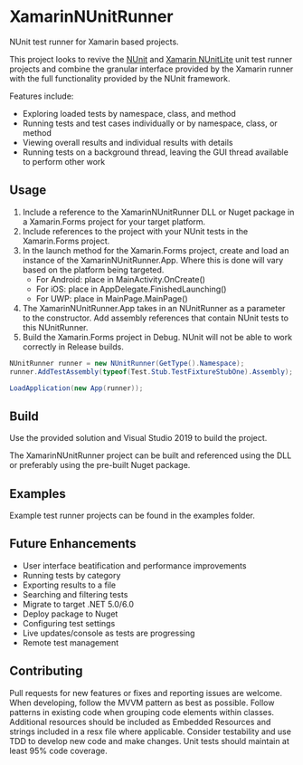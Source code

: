 # XamarinNUnitRunner

NUnit test runner for Xamarin based projects.

This project looks to revive the [NUnit](https://github.com/nunit/nunit.xamarin) and [Xamarin NUnitLite](https://github.com/xamarin) unit test runner projects and combine the granular interface provided by the Xamarin runner with the full functionality provided by the NUnit framework.

Features include:

- Exploring loaded tests by namespace, class, and method
- Running tests and test cases individually or by namespace, class, or method
- Viewing overall results and individual results with details
- Running tests on a background thread, leaving the GUI thread available to perform other work

## Usage

1. Include a reference to the XamarinNUnitRunner DLL or Nuget package in a Xamarin.Forms project for your target platform.
2. Include references to the project with your NUnit tests in the Xamarin.Forms project.
3. In the launch method for the Xamarin.Forms project, create and load an instance of the XamarinNUnitRunner.App. Where this is done will vary based on the platform being targeted.
    - For Android: place in MainActivity.OnCreate()
    - For iOS: place in AppDelegate.FinishedLaunching()
    - For UWP: place in MainPage.MainPage()
4. The XamarinNUnitRunner.App takes in an NUnitRunner as a parameter to the constructor. Add assembly references that contain NUnit tests to this NUnitRunner.
5. Build the Xamarin.Forms project in Debug. NUnit will not be able to work correctly in Release builds.

```csharp
NUnitRunner runner = new NUnitRunner(GetType().Namespace);
runner.AddTestAssembly(typeof(Test.Stub.TestFixtureStubOne).Assembly);

LoadApplication(new App(runner));
```

## Build

Use the provided solution and Visual Studio 2019 to build the project.

The XamarinNUnitRunner project can be built and referenced using the DLL or preferably using the pre-built Nuget package.

## Examples

Example test runner projects can be found in the examples folder.

## Future Enhancements

- User interface beatification and performance improvements
- Running tests by category
- Exporting results to a file
- Searching and filtering tests
- Migrate to target .NET 5.0/6.0
- Deploy package to Nuget
- Configuring test settings
- Live updates/console as tests are progressing
- Remote test management

## Contributing

Pull requests for new features or fixes and reporting issues are welcome. When developing, follow the MVVM pattern as best as possible. Follow patterns in existing code when grouping code elements within classes. Additional resources should be included as Embedded Resources and strings included in a resx file where applicable. Consider testability and use TDD to develop new code and make changes. Unit tests should maintain at least 95% code coverage.
